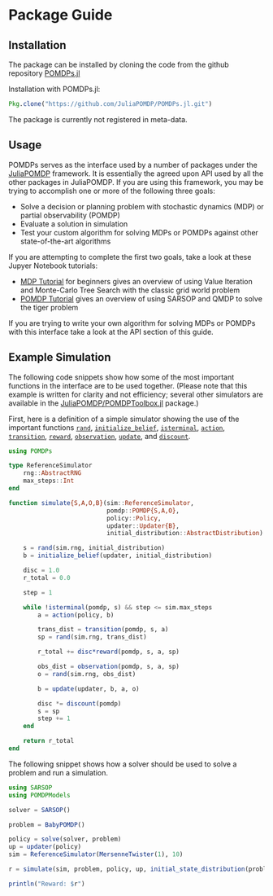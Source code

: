 # Package Guide 

## Installation

The package can be installed by cloning the code from the github repository
[POMDPs.jl](https://github.com/JuliaPOMDP/POMDPs.jl)

Installation with POMDPs.jl:
```julia
Pkg.clone("https://github.com/JuliaPOMDP/POMDPs.jl.git")
```

The package is currently not registered in meta-data. 

## Usage

POMDPs serves as the interface used by a number of packages under the [JuliaPOMDP]() framework. It is essentially the
agreed upon API used by all the other packages in JuliaPOMDP. If you are using this framework, you may be trying to
accomplish one or more of the following three goals:

- Solve a decision or planning problem with stochastic dynamics (MDP) or partial observability (POMDP)
- Evaluate a solution in simulation
- Test your custom algorithm for solving MDPs or POMDPs against other state-of-the-art algorithms

If you are attempting to complete the first two goals, take a look at these Jupyer Notebook tutorials:

* [MDP Tutorial](http://nbviewer.ipython.org/github/sisl/POMDPs.jl/blob/master/examples/GridWorld.ipynb) for beginners gives an overview of using Value Iteration and Monte-Carlo Tree Search with the classic grid world problem
* [POMDP Tutorial](http://nbviewer.ipython.org/github/sisl/POMDPs.jl/blob/master/examples/Tiger.ipynb) gives an overview of using SARSOP and QMDP to solve the tiger problem

If you are trying to write your own algorithm for solving MDPs or POMDPs with this interface take a look at the API section of this guide. 


## Example Simulation

The following code snippets show how some of the most important functions in the interface are to be used together. (Please note that this example is written for clarity and not efficiency; several other simulators are available in the [JuliaPOMDP/POMDPToolbox.jl]() package.)

First, here is a definition of a simple simulator showing the use of the important functions [`rand`]({ref}), [`initialize_belief`]({ref}), [`isterminal`]({ref}), [`action`]({ref}), [`transition`]({ref}), [`reward`]({ref}), [`observation`]({ref}), [`update`]({ref}), and [`discount`]({ref}).

```julia
using POMDPs

type ReferenceSimulator
    rng::AbstractRNG
    max_steps::Int
end

function simulate{S,A,O,B}(sim::ReferenceSimulator,
                           pomdp::POMDP{S,A,O},
                           policy::Policy,
                           updater::Updater{B},
                           initial_distribution::AbstractDistribution)

    s = rand(sim.rng, initial_distribution)
    b = initialize_belief(updater, initial_distribution)

    disc = 1.0
    r_total = 0.0

    step = 1

    while !isterminal(pomdp, s) && step <= sim.max_steps
        a = action(policy, b)

        trans_dist = transition(pomdp, s, a)
        sp = rand(sim.rng, trans_dist)

        r_total += disc*reward(pomdp, s, a, sp)

        obs_dist = observation(pomdp, s, a, sp)
        o = rand(sim.rng, obs_dist)

        b = update(updater, b, a, o)

        disc *= discount(pomdp)
        s = sp
        step += 1
    end

    return r_total
end
```

The following snippet shows how a solver should be used to solve a problem and run a simulation.

```julia
using SARSOP
using POMDPModels

solver = SARSOP()

problem = BabyPOMDP()

policy = solve(solver, problem)
up = updater(policy)
sim = ReferenceSimulator(MersenneTwister(1), 10)

r = simulate(sim, problem, policy, up, initial_state_distribution(problem))

println("Reward: $r")
```
